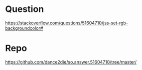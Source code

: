 # Question
https://stackoverflow.com/questions/51604710/jss-set-rgb-backgroundcolor#

# Repo
https://github.com/dance2die/so.answer.51604710/tree/master/